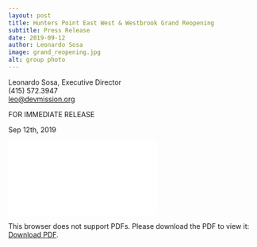 ```yaml
---
layout: post
title: Hunters Point East West & Westbrook Grand Reopening
subtitle: Press Release
date: 2019-09-12
author: Leonardo Sosa
image: grand_reopening.jpg
alt: group photo
---
```

Leonardo Sosa, Executive Director<br>
(415) 572.3947<br>
leo@devmission.org<br>

FOR IMMEDIATE RELEASE<br>

Sep 12th, 2019<br>


<object data="../img/blog/hunters_point_east_west_westbrook_grand_reopening.pdf" type="application/pdf" width="700px" height="700px">
    <embed src="../img/blog/hunters_point_east_west_westbrook_grand_reopening.pdf">
        <p>This browser does not support PDFs. Please download the PDF to view it: 
        <a href="../img/blog/hunters_point_east_west_westbrook_grand_reopening.pdf">Download PDF</a>.</p>
    </embed>
</object>
